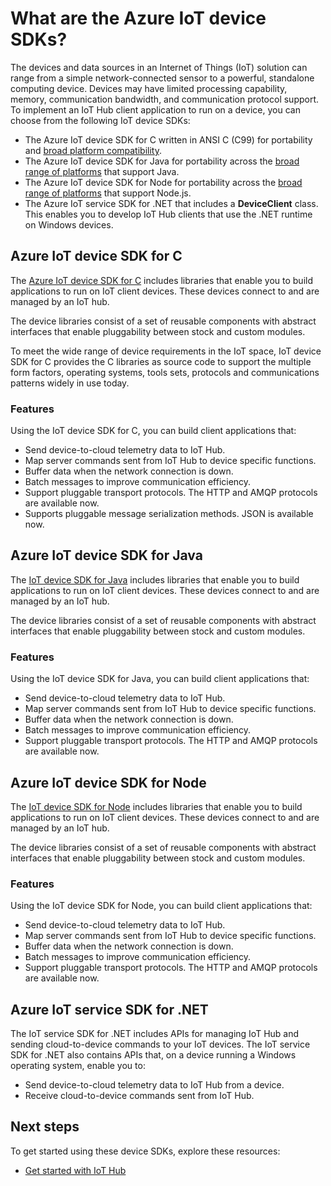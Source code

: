 <properties
 pageTitle="What are the Azure IoT device SDKs? | Microsoft Azure"
 description="A list of the available Azure IoT device SDKs with a summary of their features."
 services="azure-iot"
 documentationCenter=".net"
 authors="dominicbetts"
 manager="timlt"
 editor=""/>

<tags
 ms.service="azure-iot"
 ms.devlang="na"
 ms.topic="article"
 ms.tgt_pltfrm="na"
 ms.workload="tbd"
 ms.date="09/04/2015"
 ms.author="dobett"/>

# What are the Azure IoT device SDKs?

The devices and data sources in an Internet of Things (IoT) solution can range from a simple network-connected sensor to a powerful, standalone computing device. Devices may have limited processing capability, memory, communication bandwidth, and communication protocol support. To implement an IoT Hub client application to run on a device, you can choose from the following IoT device SDKs:
- The Azure IoT device SDK for C written in ANSI C (C99) for portability and [broad platform compatibility][lnk-supported-devices].
- The Azure IoT device SDK for Java for portability across the [broad range of platforms][lnk-supported-devices] that support Java.
- The Azure IoT device SDK for Node for portability across the [broad range of platforms][lnk-supported-devices] that support Node.js.
- The Azure IoT service SDK for .NET that includes a **DeviceClient** class. This enables you to develop IoT Hub clients that use the .NET runtime on Windows devices.

## Azure IoT device SDK for C
The [Azure IoT device SDK for C][lnk-c-sdk] includes libraries that enable you to build applications to run on IoT client devices. These devices connect to and are managed by an IoT hub.

The device libraries consist of a set of reusable components with abstract interfaces that enable pluggability between stock and custom modules.

To meet the wide range of device requirements in the IoT space, IoT device SDK for C provides the C libraries as source code to support the multiple form factors, operating systems, tools sets, protocols and communications patterns widely in use today.

### Features
Using the IoT device SDK for C, you can build client applications that:
- Send device-to-cloud telemetry data to IoT Hub.
- Map server commands sent from IoT Hub to device specific functions.
- Buffer data when the network connection is down.
- Batch messages to improve communication efficiency.
- Support pluggable transport protocols. The HTTP and AMQP protocols are available now.
- Supports pluggable message serialization methods. JSON is available now.

## Azure IoT device SDK for Java
The [IoT device SDK for Java][lnk-java-sdk] includes libraries that enable you to build applications to run on IoT client devices. These devices connect to and are managed by an IoT hub.

The device libraries consist of a set of reusable components with abstract interfaces that enable pluggability between stock and custom modules.

### Features
Using the IoT device SDK for Java, you can build client applications that:
- Send device-to-cloud telemetry data to IoT Hub.
- Map server commands sent from IoT Hub to device specific functions.
- Buffer data when the network connection is down.
- Batch messages to improve communication efficiency.
- Support pluggable transport protocols. The HTTP and AMQP protocols are available now.

## Azure IoT device SDK for Node
The [IoT device SDK for Node][lnk-node-sdk] includes libraries that enable you to build applications to run on IoT client devices. These devices connect to and are managed by an IoT hub.

The device libraries consist of a set of reusable components with abstract interfaces that enable pluggability between stock and custom modules.

### Features
Using the IoT device SDK for Node, you can build client applications that:
- Send device-to-cloud telemetry data to IoT Hub.
- Map server commands sent from IoT Hub to device specific functions.
- Buffer data when the network connection is down.
- Batch messages to improve communication efficiency.
- Support pluggable transport protocols. The HTTP and AMQP protocols are available now.

## Azure IoT service SDK for .NET
The IoT service SDK for .NET includes APIs for managing IoT Hub and sending cloud-to-device commands to your IoT devices. The IoT service SDK for .NET also contains APIs that, on a device running a Windows operating system, enable you to:
- Send device-to-cloud telemetry data to IoT Hub from a device.
- Receive cloud-to-device commands sent from IoT Hub.


## Next steps
To get started using these device SDKs, explore these resources:
- [Get started with IoT Hub][lnk-iot-hubs-get-started]

[lnk-c-sdk]: TBD
[lnk-java-sdk]: TBD
[lnk-node-sdk]: TBD
[lnk-supported-devices]: TBD
[lnk-iot-hubs-get-started]: TBD
